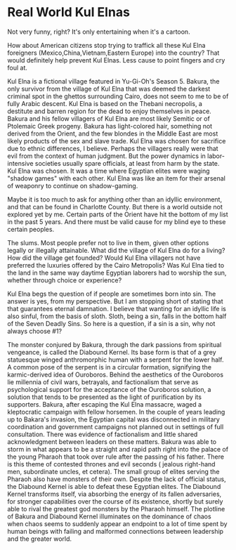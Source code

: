 # Real World Kul Elnas 

Not very funny, right? It's only entertaining when it's a cartoon. 

How about American citizens stop trying to traffick all these 
Kul Elna foreigners (Mexico,China,Vietnam,Eastern Europe) into the country? 
That would definitely help prevent Kul Elnas. Less cause to point fingers and 
cry foul at. 

Kul Elna is a fictional village featured in Yu-Gi-Oh's Season 5. Bakura, the 
only survivor from the village of Kul Elna that was deemed the darkest criminal 
spot in the ghettos surrounding Cairo, does not seem to me to be of fully Arabic descent. 
Kul Elna is based on the Thebani necropolis, a destitute and barren region for the dead 
to enjoy themselves in peace. Bakura and his fellow villagers of Kul Elna are most likely 
Semitic or of Ptolemaic Greek progeny. Bakura has light-colored hair, something not derived 
from the Orient, and the few blondes in the Middle East are most likely products of the sex 
and slave trade. Kul Elna was chosen for sacrifice due to ethnic differences, I believe. 
Perhaps the villagers really were that evil from the context of human judgment. But the 
power dynamics in labor-intensive societies usually spare officials, at least from harm by the 
state. Kul Elna was chosen. It was a time where Egyptian elites were waging "shadow games" 
with each other. Kul Elna was like an item for their arsenal of weaponry to continue on 
shadow-gaming. 

Maybe it is too much to ask for anything other than an idyllic environment, and that can be 
found in Charlotte County. But there is a world outside not explored yet by me. Certain parts 
of the Orient have hit the bottom of my list in the past 5 years. And there must be valid cause 
for my blind eye to these certain peoples.

The slums. Most people prefer not to live in them, given other options legally or illegally 
attainable. What did the village of Kul Elna do for a living? How did the village get founded? 
Would Kul Elna villagers not have preferred the luxuries offered by the Cairo Metropolis? Was 
Kul Elna tied to the land in the same way daytime Egyptian laborers had to worship the sun, whether 
through choice or experience? 

Kul Elna begs the question of if people are sometimes born into sin. The answer is yes, from my perspective. 
But I am stopping short of stating that that guarantees eternal damnation. I believe that wanting for an 
idyllic life is also sinful, from the basis of sloth. Sloth, being a sin, falls in the bottom half 
of the Seven Deadly Sins. So here is a question, if a sin is a sin, why not always choose #1?

The monster conjured by Bakura, through the dark passions from spiritual vengeance, is called the Diabound 
Kernel. Its base form is that of a grey statuesque winged anthromorphic human with a serpent for the lower 
half. A common pose of the serpent is in a circular formation, signifying the karmic-derived idea of Ouroboros. 
Behind the aesthetics of the Ouroboros lie millennia of civil wars, betrayals, and factionalism that serve as 
psychological support for the acceptance of the Ouroboros solution, a solution that tends to be presented as 
the light of purification by its supporters. Bakura, after escaping the Kul Elna massacre, waged a kleptocratic 
campaign with fellow horsemen. In the couple of years leading up to Bakara's invasion, the Egyptian capital was 
disconnected in military coordination and government campaigns not planned out in settings of full consultation. 
There was evidence of factionalism and little shared acknowledgment between leaders on these matters. Bakura was 
able to storm in what appears to be a straight and rapid path right into the palace of the young Pharaoh that 
took over rule after the passing of his father. There is this theme of contested thrones and evil seconds ( 
jealous right-hand men, subordinate uncles, et cetera). The small group of elites serving the Pharaoh also have monsters 
of their own. Despite the lack of official status, the Diabound Kernel is able to defeat these Egyptian elites. The 
Diabound Kernel transforms itself, via absorbing the energy of its fallen adversaries, for stronger capabilities over 
the course of its existence, shortly but surely able to rival the greatest god monsters by the Pharaoh himself. The plotline 
of Bakura and Diabound Kernel illuminates on the dominance of chaos when chaos seems to suddenly appear an endpoint 
to a lot of time spent by human beings with failing and malformed connections between leadership and the greater world. 
